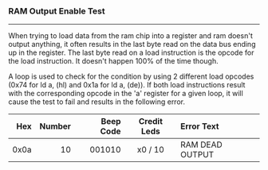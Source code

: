 ### RAM Output Enable Test
---

When trying to load data from the ram chip into a register and ram doesn't
output anything, it often results in the last byte read on the data bus ending
up in the register.  The last byte read on a load instruction is the opcode
for the load instruction.  It doesn't happen 100% of the time though.

A loop is used to check for the condition by using 2 different load opcodes
(0x74 for ld a, (hl) and 0x1a for ld a, (de)).  If both load instructions
result with the corresponding opcode in the 'a' register for a given loop, it
will cause the test to fail and results in the following error.

|  Hex  | Number | Beep Code |  Credit Leds  | Error Text |
| ----: | -----: | --------: | :-----------: | :--------- |
|  0x0a |     10 |    001010 |       x0 / 10 | RAM DEAD OUTPUT |
